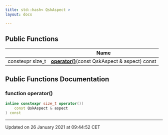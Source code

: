 ```yaml
---
title: std::hash< QskAspect >
layout: docs

---
```





## Public Functions

|                | Name           |
| -------------- | -------------- |
| constexpr size_t | **[operator()](/docs/classes/structstd_1_1hash_3_01_qsk_aspect_01_4/#function-operator())**(const QskAspect & aspect) const |

## Public Functions Documentation

### function operator()

```cpp
inline constexpr size_t operator()(
    const QskAspect & aspect
) const
```


-------------------------------

Updated on 26 January 2021 at 09:44:52 CET